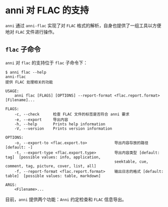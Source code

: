 # anni 对 FLAC 的支持

`anni` 通过 `anni-flac` 实现了对 `FLAC` 格式的解析，自身也提供了一组工具以方便地对 `FLAC` 文件进行操作。

## `flac` 子命令

`anni` 对 `flac` 的支持位于 `flac` 子命令下：

```
$ anni flac --help                            
anni-flac 
提供 FLAC 处理相关的功能

USAGE:
    anni flac [FLAGS] [OPTIONS] --report-format <flac.report.format> [Filename]...

FLAGS:
    -c, --check      检查 FLAC 文件的标签是否符合 anni 要求
    -e, --export     导出内容
    -h, --help       Prints help information
    -V, --version    Prints version information

OPTIONS:
    -o, --export-to <flac.export.to>            导出内容存放的路径 [default: -]
    -t, --export-type <flac.export.type>        导出内容类型 [default: tag]  [possible values: info, application,
                                                seektable, cue, comment, tag, picture, cover, list, all]
    -f, --report-format <flac.report.format>    输出日志的格式 [default: table]  [possible values: table, markdown]

ARGS:
    <Filename>...
```

目前，`anni` 提供两个功能：`Anni` 约定检查和 `FLAC` 信息导出。